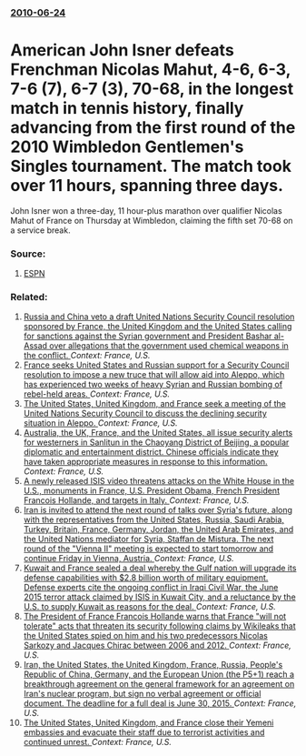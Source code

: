 ### [2010-06-24](/news/2010/06/24/index.md)

# American John Isner defeats Frenchman Nicolas Mahut, 4-6, 6-3, 7-6 (7), 6-7 (3), 70-68, in the longest match in tennis history, finally advancing from the first round of the 2010 Wimbledon Gentlemen's Singles tournament. The match took over 11 hours, spanning three days. 

John Isner won a three-day, 11 hour-plus marathon over qualifier Nicolas Mahut of France on Thursday at Wimbledon, claiming the fifth set 70-68 on a service break.


### Source:

1. [ESPN](http://sports.espn.go.com/sports/tennis/wimbledon10/news/story?id=5322284)

### Related:

1. [Russia and China veto a draft United Nations Security Council resolution sponsored by France, the United Kingdom and the United States calling for sanctions against the Syrian government and President Bashar al-Assad over allegations that the government used chemical weapons in the conflict. ](/news/2017/03/1/russia-and-china-veto-a-draft-united-nations-security-council-resolution-sponsored-by-france-the-united-kingdom-and-the-united-states-calli.md) _Context: France, U.S._
2. [France seeks United States and Russian support for a Security Council resolution to impose a new truce that will allow aid into Aleppo, which has experienced two weeks of heavy Syrian and Russian bombing of rebel-held areas. ](/news/2016/10/5/france-seeks-united-states-and-russian-support-for-a-security-council-resolution-to-impose-a-new-truce-that-will-allow-aid-into-aleppo-whic.md) _Context: France, U.S._
3. [The United States, United Kingdom, and France seek a meeting of the United Nations Security Council to discuss the declining security situation in Aleppo. ](/news/2016/09/25/the-united-states-united-kingdom-and-france-seek-a-meeting-of-the-united-nations-security-council-to-discuss-the-declining-security-situat.md) _Context: France, U.S._
4. [Australia, the UK, France, and the United States, all issue security alerts for westerners in Sanlitun in the Chaoyang District of Beijing,  a popular diplomatic and entertainment district. Chinese officials indicate they have taken appropriate measures in response to this information. ](/news/2015/12/24/australia-the-uk-france-and-the-united-states-all-issue-security-alerts-for-westerners-in-sanlitun-in-the-chaoyang-district-of-beijing.md) _Context: France, U.S._
5. [A newly released ISIS video threatens attacks on the White House in the U.S., monuments in France, U.S. President Obama, French President Francois Hollande, and targets in Italy. ](/news/2015/11/20/a-newly-released-isis-video-threatens-attacks-on-the-white-house-in-the-u-s-monuments-in-france-u-s-president-obama-french-president-fr.md) _Context: France, U.S._
6. [Iran is invited to attend the next round of  talks  over Syria's future, along with the representatives from the United States, Russia, Saudi Arabia, Turkey, Britain, France, Germany, Jordan,  the United Arab Emirates, and the United Nations mediator for Syria, Staffan de Mistura. The next round of the "Vienna II" meeting is expected to start tomorrow and continue Friday in Vienna, Austria. ](/news/2015/10/27/iran-is-invited-to-attend-the-next-round-of-talks-over-syria-s-future-along-with-the-representatives-from-the-united-states-russia-saud.md) _Context: France, U.S._
7. [Kuwait and France sealed a deal whereby the Gulf nation will upgrade its defense capabilities with $2.8 billion worth of military equipment. Defense experts cite the ongoing conflict in Iraqi Civil War, the June 2015 terror attack claimed by ISIS in Kuwait City, and a reluctance by the U.S. to supply Kuwait as reasons for the deal. ](/news/2015/10/23/kuwait-and-france-sealed-a-deal-whereby-the-gulf-nation-will-upgrade-its-defense-capabilities-with-2-8-billion-worth-of-military-equipment.md) _Context: France, U.S._
8. [The President of France Francois Hollande warns that France "will not tolerate" acts that threaten its security following claims by Wikileaks that the United States spied on him and his two predecessors Nicolas Sarkozy and Jacques Chirac between 2006 and 2012. ](/news/2015/06/24/the-president-of-france-franassois-hollande-warns-that-france-will-not-tolerate-acts-that-threaten-its-security-following-claims-by-wikilea.md) _Context: France, U.S._
9. [Iran, the United States, the United Kingdom, France, Russia, People's Republic of China, Germany, and the European Union (the P5+1) reach a breakthrough agreement on the general framework for an agreement on Iran's nuclear program, but sign no verbal agreement or official document. The deadline for a full deal is June 30, 2015. ](/news/2015/04/2/iran-the-united-states-the-united-kingdom-france-russia-people-s-republic-of-china-germany-and-the-european-union-the-p5-1-reach-a.md) _Context: France, U.S._
10. [The United States, United Kingdom, and France close their Yemeni embassies and evacuate their staff due to terrorist activities and continued unrest. ](/news/2015/02/11/the-united-states-united-kingdom-and-france-close-their-yemeni-embassies-and-evacuate-their-staff-due-to-terrorist-activities-and-continue.md) _Context: France, U.S._
